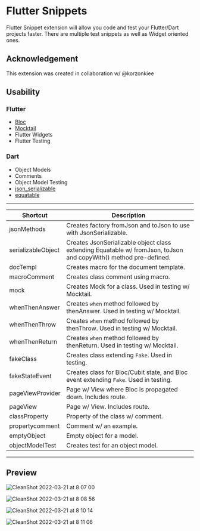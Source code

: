 # Flutter Snippets

Flutter Snippet extension will allow you code and test your Flutter/Dart projects faster. There are multiple test snippets as well as Widget oriented ones.

## Acknowledgement

This extension was created in collaboration w/ @korzonkiee

## Usability

### Flutter

- [Bloc](https://pub.dev/packages/bloc)
- [Mocktail](https://pub.dev/packages/mocktail)
- Flutter Widgets
- Flutter Testing

### Dart

- Object Models
- Comments
- Object Model Testing
- [json_serializable](https://pub.dev/packages/json_serializable)
- [equatable](https://pub.dev/packages/equatable)

-----

| Shortcut            | Description                                                         |
| ------------------- | ------------------------------------------------------------------- |
| jsonMethods         | Creates factory fromJson and toJson to use with JsonSerializable.
| serializableObject  | Creates JsonSerializable object class extending Equatable w/ fromJson, toJson and copyWith() method pre-defined. |
| docTempl            | Creates macro for the document template. |
| macroComment        | Creates class comment using macro. |
| mock                | Creates Mock for a class. Used in testing w/ Mocktail. |
| whenThenAnswer      | Creates `when` method followed by thenAnswer. Used in testing w/ Mocktail. |
| whenThenThrow       | Creates `when` method followed by thenThrow. Used in testing w/ Mocktail. |
| whenThenReturn      | Creates `when` method followed by thenReturn. Used in testing w/ Mocktail. |
| fakeClass           | Creates class extending `Fake`. Used in testing. |
| fakeStateEvent      | Creates class for Bloc/Cubit state, and Bloc event extending `Fake`. Used in testing. |
| pageViewProvider    | Page w/ View where Bloc is propagated down. Includes route. |
| pageView            | Page w/ View. Includes route. |
| classProperty       | Property of the class w/ comment. |
| propertycomment     | Comment w/ an example. |
| emptyObject         | Empty object for a model. |
| objectModelTest     | Creates test for an object model. |

------

## Preview 

![CleanShot 2022-03-21 at 8 07 00](https://user-images.githubusercontent.com/57728399/159345947-e05687e3-084a-401d-b044-bfc9577b5337.gif)

![CleanShot 2022-03-21 at 8 08 56](https://user-images.githubusercontent.com/57728399/159346360-e3d9f675-46c5-4972-971b-1388d3e767b7.gif)

![CleanShot 2022-03-21 at 8 10 14](https://user-images.githubusercontent.com/57728399/159346690-e8830719-39a6-4acb-8458-5628ecdd79b3.gif)

![CleanShot 2022-03-21 at 8 11 06](https://user-images.githubusercontent.com/57728399/159346913-6e868438-023c-4dc6-9519-93e5257e4c2f.gif)
